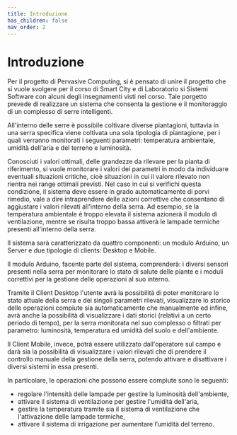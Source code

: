 ```yaml
---
title: Introduzione
has_children: false
nav_order: 2
---
```


# Introduzione
Per il progetto di Pervasive Computing, si è pensato di unire il progetto che si vuole svolgere per il corso di Smart City e di Laboratorio si Sistemi Software con alcuni degli insegnamenti visti nel corso. Tale porgetto prevede di realizzare un sistema che consenta la gestione e il monitoraggio di un complesso di serre intelligenti.

All'interno delle serre è possibile coltivare diverse piantagioni, tuttavia in una serra specifica viene coltivata una sola tipologia di piantagione, per i quali verranno monitorati i seguenti parametri: temperatura ambientale, umidità dell'aria e del terreno e luminosità.

Conosciuti i valori ottimali, delle grandezze da rilevare per la pianta di riferimento, si vuole monitorare i valori dei parametri in modo da individuare eventuali situazioni critiche, cioè situazioni in cui il valore rilevato non rientra nei range ottimali previsti. Nel caso in cui si verifichi questa condizione, il sistema deve essere in grado automaticamente di porvi rimedio, vale a dire intraprendere delle azioni correttive che consentano di aggiustare i valori rilevati all'interno della serra. Ad esempio, se la temperatura ambientale è troppo elevata il sistema azionerà il modulo di ventilazione, mentre se risulta troppo bassa attiverà le lampade termiche presenti all'interno della serra.

Il sistema sarà caratterizzato da quattro componenti: un modulo Arduino, un Server e due tipologie di clients: Desktop e Mobile.

Il modulo Arduino, facente parte del sistema, comprenderà: i diversi sensori presenti nella serra per monitorare lo stato di salute delle piante e i moduli correttivi per la gestione delle operazioni al suo interno.

Tramite il Client Desktop l'utente avrà la possibilità di poter monitorare lo stato attuale della serra e dei singoli parametri rilevati, visualizzare lo storico delle operazioni compiute sia automaticamente che manualmente ed infine, avrà anche la possibilità di visualizzare i dati storici (relativi a un certo periodo di tempo), per la serra monitorata nel suo complesso o filtrati per parametro: luminosità, temperatura ed umidità del suolo e dell'ambiente.

Il Client Mobile, invece, potrà essere utilizzato dall'operatore sul campo e darà sia la possibilità di visualizzare i valori rilevati che di prendere il controllo manuale della gestione della serra, potendo attivare e disattivare i diversi sistemi in essa presenti. 

In particolare, le operazioni che possono essere compiute sono le seguenti:

- regolare l'intensità delle lampade per gestire la luminosità dell'ambiente,
- attivare il sistema di ventilazione per gestire l'umidità dell'aria,
- gestire la temperatura tramite sia il sistema di ventilazione che l'attivazione delle lampade termiche,
- attivare il sistema di irrigazione per aumentare l’umidità del terreno.

